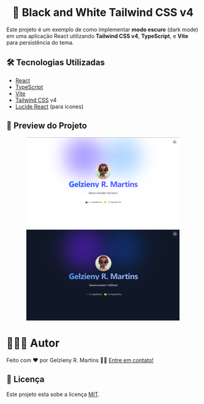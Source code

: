 <h1 align="center"> 🌙 Black and White Tailwind CSS v4 </h1>


<p align="justify">

Este projeto é um exemplo de como implementar **modo escuro** (dark mode) em uma aplicação React utilizando **Tailwind CSS v4**, **TypeScript**, e **Vite** para persistência do tema.
</p>

## 🛠️ Tecnologias Utilizadas

- [React](https://react.dev/)
- [TypeScript](https://www.typescriptlang.org/)
- [Vite](https://vitejs.dev/)
- [Tailwind CSS](https://tailwindcss.com/) v4
- [Lucide React](https://lucide.dev/) (para ícones)

## 📸 Preview do Projeto

<p align="center">
  <img src=".github/imges/demo-light.png" alt="Modo Claro" width="400"/>
  <img src=".github/imges/demo-dark.png" alt="Modo Escuro" width="400"/>
</p>



# 🧑🏻‍💻 Autor

Feito com ❤️ por Gelzieny R. Martins 👋🏽 [Entre em contato!](https://www.linkedin.com/in/gelzieny-r-martins-180551106/)

## 📝 Licença

Este projeto esta sobe a licença [MIT](./LICENSE).